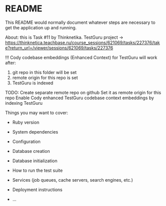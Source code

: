 # README

This README would normally document whatever steps are necessary to get the
application up and running.

About: this is Task #11 by Thinknetika. TestGuru project -> https://thinknetica.teachbase.ru/course_sessions/621069/tasks/227376/take?return_url=/viewer/sessions/621069/tasks/227376

!!! Cody codebase embeddings (Enhanced Context) for TestGuru will work after:
  1. git repo in this folder will be set
  2. remote origin for this repo is set
  3. TestGuru is indexed

TODO:
  Create separate remote repo on github
  Set it as remote origin for this repo
  Enable Cody enhanced TestGuru codebase context embeddings by indexing TestGuru

Things you may want to cover:

* Ruby version

* System dependencies

* Configuration

* Database creation

* Database initialization

* How to run the test suite

* Services (job queues, cache servers, search engines, etc.)

* Deployment instructions

* ...
